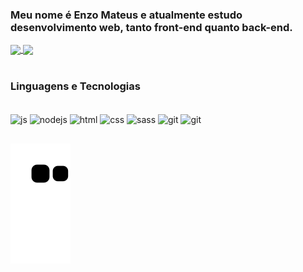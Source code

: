 ### Meu nome é Enzo Mateus e atualmente estudo desenvolvimento web, tanto front-end quanto back-end.  

<div margin-bottom="16px">
<a href="https://github.com/EnzoGoncalves">
  <img align="center" src="https://github-readme-stats.vercel.app/api?username=EnzoGoncalves&include_all_commits=true&hide=issues,prs,contribs&show_icons=true&title_color=04AFB8&text_color=fafafa&bg_color=0D0D0D&border_radius=8&icon_color=EBB400&border_color=000000)](https://github.com/anuraghazra/github-readme-stats)" />
</a>
<a href="https://github.com/EnzoGoncalves">
  <img align="center" src="https://github-readme-stats.vercel.app/api/top-langs/?username=EnzoGoncalves&layout=compact&title_color=04AFB8&text_color=fafafa&bg_color=0D0D0D&border_radius=8&icon_color=EBB400&border_color=000000)](https://github.com/anuraghazra/github-readme-stats)" />
</a>
</div>
<br>

### Linguagens e Tecnologias

<div style="display: inline-block"><br>
<img width="50px" height="40" align="center" alt="js" src="https://cdn.jsdelivr.net/gh/devicons/devicon/icons/javascript/javascript-original.svg" />  
<img width="50px" height="40" align="center" alt="nodejs" src="https://cdn.jsdelivr.net/gh/devicons/devicon/icons/nodejs/nodejs-original.svg" />  
<img width="50px" height="40" align="center" alt="html" src="https://cdn.jsdelivr.net/gh/devicons/devicon/icons/css3/css3-original.svg" />  
<img width="50px" height="40" align="center" alt="css" src="https://cdn.jsdelivr.net/gh/devicons/devicon/icons/html5/html5-original.svg" />  
<img width="50px" height="40" align="center" alt="sass" src="https://cdn.jsdelivr.net/gh/devicons/devicon/icons/sass/sass-original.svg" />
<img width="50px" height="40" align="center" alt="git" src="https://cdn.jsdelivr.net/gh/devicons/devicon/icons/git/git-original.svg" />
<img width="50px" height="40" align="center" alt="git" src="https://cdn.jsdelivr.net/gh/devicons/devicon/icons/tailwindcss/tailwindcss-plain.svg" />
</div>

##

![Snake animation](https://github.com/enzogoncalves/enzogoncalves/blob/output/github-contribution-grid-snake.svg)

<!---
EnzoGoncalves/EnzoGoncalves is a ✨ special ✨ repository because its `README.md` (this file) appears on your GitHub profile.
You can click the Preview link to take a look at your changes.
--->
